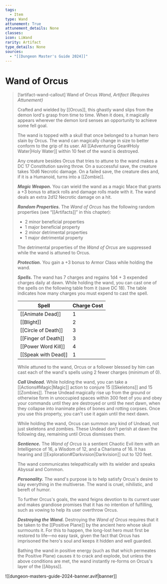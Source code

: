 ```yaml
---
tags:
  - Item
type: Wand
attunement: True
attunement_details: None
classes:
icon: LiWand
rarity: Artifact
type_details: None
sources: 
  - "[[Dungeon Master's Guide 2024]]"
---
```

# Wand of Orcus
>[!artifact-wand-callout] Wand of Orcus
>_Wand, Artifact (Requires Attunement)_
>
>Crafted and wielded by [[Orcus]], this ghastly wand slips from the demon lord's grasp from time to time. When it does, it magically appears wherever the demon lord senses an opportunity to achieve some fell goal.
>
>The wand is topped with a skull that once belonged to a human hero slain by Orcus. The wand can magically change in size to better conform to the grip of its user. All [[Adventuring Gear#Holy Water\|Holy Water]] within 10 feet of the wand is destroyed.
>
>Any creature besides Orcus that tries to attune to the wand makes a DC 17 Constitution saving throw. On a successful save, the creature takes 10d6 Necrotic damage. On a failed save, the creature dies and, if it is a Humanoid, turns into a [[Zombie]].
>
>**_Magic Weapon._** You can wield the wand as a magic Mace that grants a +3 bonus to attack rolls and damage rolls made with it. The wand deals an extra 2d12 Necrotic damage on a hit.
>
>**_Random Properties._** The _Wand of Orcus_ has the following random properties (see “[[Artifacts]]” in this chapter):
>
>- 2 minor beneficial properties
>- 1 major beneficial property
>- 2 minor detrimental properties
>- 1 major detrimental property
>
>The detrimental properties of the _Wand of Orcus_ are suppressed while the wand is attuned to Orcus.
>
>**_Protection._** You gain a +3 bonus to Armor Class while holding the wand.
>
>**_Spells._** The wand has 7 charges and regains 1d4 + 3 expended charges daily at dawn. While holding the wand, you can cast one of the spells on the following table from it (save DC 18). The table indicates how many charges you must expend to cast the spell.
>
>|Spell|Charge Cost|
>|---|---|
>|[[Animate Dead]]|1|
>|[[Blight]]|2|
>|[[Circle of Death]]|3|
>|[[Finger of Death]]|3|
>|[[Power Word Kill]]|4|
>|[[Speak with Dead]]|1|
>
>While attuned to the wand, Orcus or a follower blessed by him can cast each of the wand's spells using 2 fewer charges (minimum of 0).
>
>**_Call Undead._** While holding the wand, you can take a [[Actions#Magic\|Magic]] action to conjure 15 [[Skeletons]] and 15 [[Zombies]]. These Undead magically rise up from the ground or otherwise form in unoccupied spaces within 300 feet of you and obey your commands until they are destroyed or until the next dawn, when they collapse into inanimate piles of bones and rotting corpses. Once you use this property, you can't use it again until the next dawn.
>
>While holding the wand, Orcus can summon any kind of Undead, not just skeletons and zombies. These Undead don't perish at dawn the following day, remaining until Orcus dismisses them.
>
>**_Sentience._** The _Wand of Orcus_ is a sentient Chaotic Evil item with an Intelligence of 16, a Wisdom of 12, and a Charisma of 16. It has hearing and [[Exploration#Darkvision\|Darkvision]] out to 120 feet.
>
>The wand communicates telepathically with its wielder and speaks Abyssal and Common.
>
>**_Personality._** The wand's purpose is to help satisfy Orcus's desire to slay everything in the multiverse. The wand is cruel, nihilistic, and bereft of humor.
>
>To further Orcus's goals, the wand feigns devotion to its current user and makes grandiose promises that it has no intention of fulfilling, such as vowing to help its user overthrow Orcus.
>
>**_Destroying the Wand._** Destroying the _Wand of Orcus_ requires that it be taken to the [[Positive Plane]] by the ancient hero whose skull surmounts it. For this to happen, the long-lost hero must first be restored to life—no easy task, given the fact that Orcus has imprisoned the hero's soul and keeps it hidden and well guarded.
>
>Bathing the wand in positive energy (such as that which permeates the Positive Plane) causes it to crack and explode, but unless the above conditions are met, the wand instantly re-forms on Orcus's layer of the [[Abyss]].
>


![[dungeon-masters-guide-2024-banner.avif|banner]]
